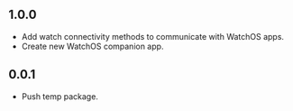 ## 1.0.0

* Add watch connectivity methods to communicate with WatchOS apps.
* Create new WatchOS companion app.

## 0.0.1

* Push temp package.
